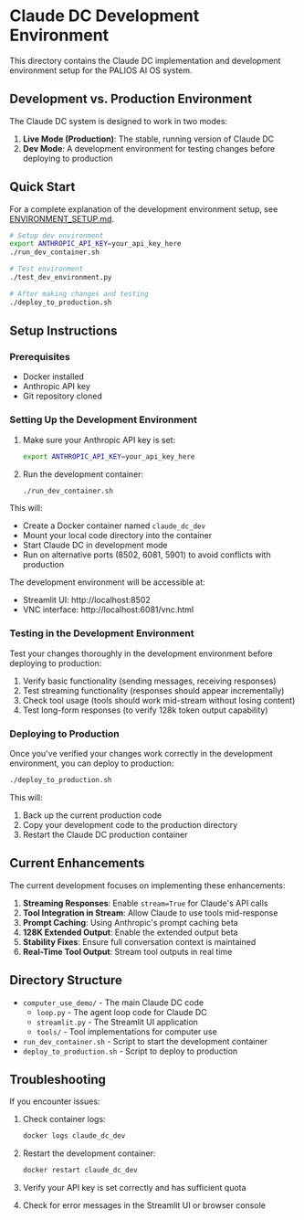 # Claude DC Development Environment

This directory contains the Claude DC implementation and development environment setup for the PALIOS AI OS system.

## Development vs. Production Environment

The Claude DC system is designed to work in two modes:

1. **Live Mode (Production)**: The stable, running version of Claude DC
2. **Dev Mode**: A development environment for testing changes before deploying to production

## Quick Start

For a complete explanation of the development environment setup, see [ENVIRONMENT_SETUP.md](./ENVIRONMENT_SETUP.md).

```bash
# Setup dev environment
export ANTHROPIC_API_KEY=your_api_key_here
./run_dev_container.sh

# Test environment
./test_dev_environment.py

# After making changes and testing
./deploy_to_production.sh
```

## Setup Instructions

### Prerequisites

- Docker installed
- Anthropic API key
- Git repository cloned

### Setting Up the Development Environment

1. Make sure your Anthropic API key is set:
   ```bash
   export ANTHROPIC_API_KEY=your_api_key_here
   ```

2. Run the development container:
   ```bash
   ./run_dev_container.sh
   ```

This will:
- Create a Docker container named `claude_dc_dev`
- Mount your local code directory into the container
- Start Claude DC in development mode
- Run on alternative ports (8502, 6081, 5901) to avoid conflicts with production

The development environment will be accessible at:
- Streamlit UI: http://localhost:8502
- VNC interface: http://localhost:6081/vnc.html

### Testing in the Development Environment

Test your changes thoroughly in the development environment before deploying to production:

1. Verify basic functionality (sending messages, receiving responses)
2. Test streaming functionality (responses should appear incrementally)
3. Check tool usage (tools should work mid-stream without losing content)
4. Test long-form responses (to verify 128k token output capability)

### Deploying to Production

Once you've verified your changes work correctly in the development environment, you can deploy to production:

```bash
./deploy_to_production.sh
```

This will:
1. Back up the current production code
2. Copy your development code to the production directory
3. Restart the Claude DC production container

## Current Enhancements

The current development focuses on implementing these enhancements:

1. **Streaming Responses**: Enable `stream=True` for Claude's API calls
2. **Tool Integration in Stream**: Allow Claude to use tools mid-response
3. **Prompt Caching**: Using Anthropic's prompt caching beta
4. **128K Extended Output**: Enable the extended output beta
5. **Stability Fixes**: Ensure full conversation context is maintained
6. **Real-Time Tool Output**: Stream tool outputs in real time

## Directory Structure

- `computer_use_demo/` - The main Claude DC code
  - `loop.py` - The agent loop code for Claude DC
  - `streamlit.py` - The Streamlit UI application
  - `tools/` - Tool implementations for computer use
- `run_dev_container.sh` - Script to start the development container
- `deploy_to_production.sh` - Script to deploy to production

## Troubleshooting

If you encounter issues:

1. Check container logs:
   ```bash
   docker logs claude_dc_dev
   ```

2. Restart the development container:
   ```bash
   docker restart claude_dc_dev
   ```

3. Verify your API key is set correctly and has sufficient quota

4. Check for error messages in the Streamlit UI or browser console
